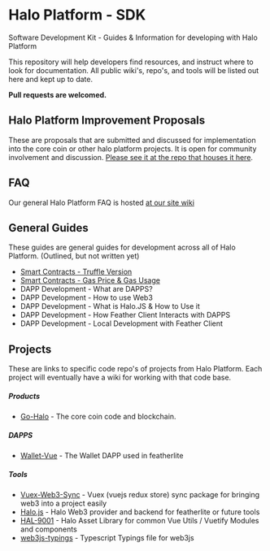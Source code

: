 # Halo Platform - SDK
Software Development Kit - Guides & Information for developing with Halo Platform

This repository will help developers find resources, and instruct where to look for documentation. All public wiki's, repo's, and tools will be listed out here and kept up to date. 

**Pull requests are welcomed.**

## Halo Platform Improvement Proposals

These are proposals that are submitted and discussed for implementation into the core coin or other halo platform projects. It is open for community involvement and discussion. [Please see it at the repo that houses it here](https://github.com/haloplatform/hpip).

## FAQ

Our general Halo Platform FAQ is hosted [at our site wiki](https://wiki.haloplatform.tech/FAQ)


## General Guides
These guides are general guides for development across all of Halo Platform. (Outlined, but not written yet)

- [Smart Contracts - Truffle Version](Guides\smart-contracts-truffle-version.md)
- [Smart Contracts - Gas Price & Gas Usage](Guides\smart-contracts-gas-price.md)
- DAPP Development - What are DAPPS?
- DAPP Development - How to use Web3
- DAPP Development - What is Halo.JS & How to Use it
- DAPP Development - How Feather Client Interacts with DAPPS
- DAPP Development - Local Development with Feather Client

## Projects
These are links to specific code repo's of projects from Halo Platform. Each project will eventually have a wiki for working with that code base.


##### Products

- [Go-Halo](https://github.com/haloplatform/go-halo) - The core coin code and blockchain.

##### DAPPS
- [Wallet-Vue](https://github.com/haloplatform/dapp-wallet-vue) - The Wallet DAPP used in featherlite

##### Tools

- [Vuex-Web3-Sync](https://github.com/haloplatform/vuex-web3-sync) - Vuex (vuejs redux store) sync package for bringing web3 into a project easily
- [Halo.js](https://github.com/haloplatform/halo.js) - Halo Web3 provider and backend for featherlite or future tools
- [HAL-9001](https://github.com/haloplatform/hal-9001) - Halo Asset Library for common Vue Utils / Vuetify Modules and components
- [web3js-typings](https://github.com/haloplatform/web3js-typings) - Typescript Typings file for web3js